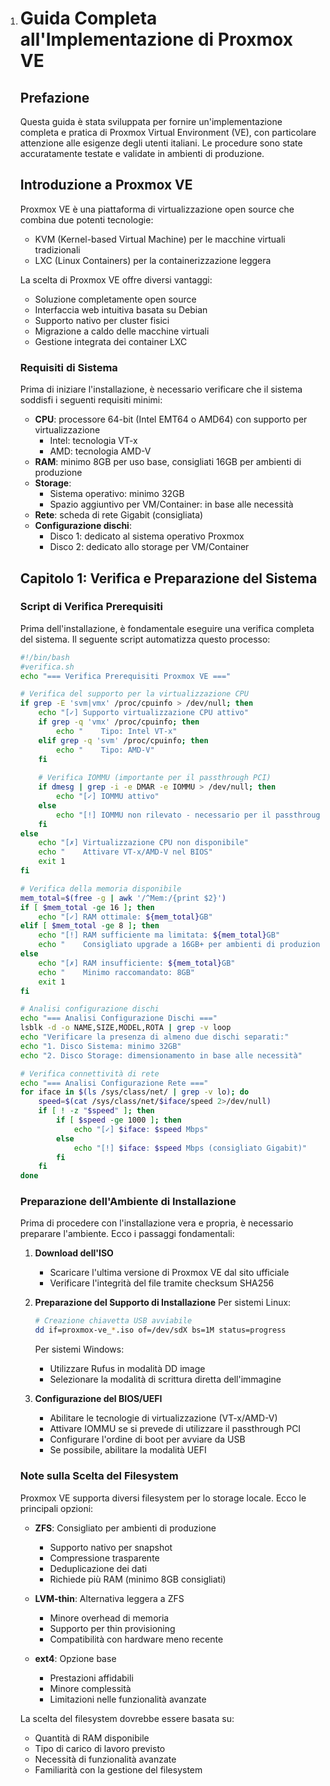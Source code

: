 1. # Guida Completa all'Implementazione di Proxmox VE

   ## Prefazione
   Questa guida è stata sviluppata per fornire un'implementazione completa e pratica di Proxmox Virtual Environment (VE), con particolare attenzione alle esigenze degli utenti italiani. Le procedure sono state accuratamente testate e validate in ambienti di produzione.

   ## Introduzione a Proxmox VE
   Proxmox VE è una piattaforma di virtualizzazione open source che combina due potenti tecnologie:
   - KVM (Kernel-based Virtual Machine) per le macchine virtuali tradizionali
   - LXC (Linux Containers) per la containerizzazione leggera

   La scelta di Proxmox VE offre diversi vantaggi:
   - Soluzione completamente open source
   - Interfaccia web intuitiva basata su Debian
   - Supporto nativo per cluster fisici
   - Migrazione a caldo delle macchine virtuali
   - Gestione integrata dei container LXC

   ### Requisiti di Sistema
   Prima di iniziare l'installazione, è necessario verificare che il sistema soddisfi i seguenti requisiti minimi:

   - **CPU**: processore 64-bit (Intel EMT64 o AMD64) con supporto per virtualizzazione
     - Intel: tecnologia VT-x
     - AMD: tecnologia AMD-V
   - **RAM**: minimo 8GB per uso base, consigliati 16GB per ambienti di produzione
   - **Storage**:
     - Sistema operativo: minimo 32GB
     - Spazio aggiuntivo per VM/Container: in base alle necessità
   - **Rete**: scheda di rete Gigabit (consigliata)
   - **Configurazione dischi**:
     - Disco 1: dedicato al sistema operativo Proxmox
     - Disco 2: dedicato allo storage per VM/Container

   

   ## Capitolo 1: Verifica e Preparazione del Sistema

   ### Script di Verifica Prerequisiti
   Prima dell'installazione, è fondamentale eseguire una verifica completa del sistema. Il seguente script automatizza questo processo:

   ```bash
   #!/bin/bash 
   #verifica.sh
   echo "=== Verifica Prerequisiti Proxmox VE ==="
   
   # Verifica del supporto per la virtualizzazione CPU
   if grep -E 'svm|vmx' /proc/cpuinfo > /dev/null; then
       echo "[✓] Supporto virtualizzazione CPU attivo"
       if grep -q 'vmx' /proc/cpuinfo; then
           echo "    Tipo: Intel VT-x"
       elif grep -q 'svm' /proc/cpuinfo; then
           echo "    Tipo: AMD-V"
       fi
       
       # Verifica IOMMU (importante per il passthrough PCI)
       if dmesg | grep -i -e DMAR -e IOMMU > /dev/null; then
           echo "[✓] IOMMU attivo"
       else
           echo "[!] IOMMU non rilevato - necessario per il passthrough PCI"
       fi
   else
       echo "[✗] Virtualizzazione CPU non disponibile"
       echo "    Attivare VT-x/AMD-V nel BIOS"
       exit 1
   fi
   
   # Verifica della memoria disponibile
   mem_total=$(free -g | awk '/^Mem:/{print $2}')
   if [ $mem_total -ge 16 ]; then
       echo "[✓] RAM ottimale: ${mem_total}GB"
   elif [ $mem_total -ge 8 ]; then
       echo "[!] RAM sufficiente ma limitata: ${mem_total}GB"
       echo "    Consigliato upgrade a 16GB+ per ambienti di produzione"
   else
       echo "[✗] RAM insufficiente: ${mem_total}GB"
       echo "    Minimo raccomandato: 8GB"
       exit 1
   fi
   
   # Analisi configurazione dischi
   echo "=== Analisi Configurazione Dischi ==="
   lsblk -d -o NAME,SIZE,MODEL,ROTA | grep -v loop
   echo "Verificare la presenza di almeno due dischi separati:"
   echo "1. Disco Sistema: minimo 32GB"
   echo "2. Disco Storage: dimensionamento in base alle necessità"
   
   # Verifica connettività di rete
   echo "=== Analisi Configurazione Rete ==="
   for iface in $(ls /sys/class/net/ | grep -v lo); do
       speed=$(cat /sys/class/net/$iface/speed 2>/dev/null)
       if [ ! -z "$speed" ]; then
           if [ $speed -ge 1000 ]; then
               echo "[✓] $iface: $speed Mbps"
           else
               echo "[!] $iface: $speed Mbps (consigliato Gigabit)"
           fi
       fi
   done
   ```

   ### Preparazione dell'Ambiente di Installazione

   Prima di procedere con l'installazione vera e propria, è necessario preparare l'ambiente. Ecco i passaggi fondamentali:

   1. **Download dell'ISO**
      - Scaricare l'ultima versione di Proxmox VE dal sito ufficiale
      - Verificare l'integrità del file tramite checksum SHA256
      
   2. **Preparazione del Supporto di Installazione**
      Per sistemi Linux:
      ```bash
      # Creazione chiavetta USB avviabile
      dd if=proxmox-ve_*.iso of=/dev/sdX bs=1M status=progress
      ```
      Per sistemi Windows:
      - Utilizzare Rufus in modalità DD image
      - Selezionare la modalità di scrittura diretta dell'immagine

   3. **Configurazione del BIOS/UEFI**
      - Abilitare le tecnologie di virtualizzazione (VT-x/AMD-V)
      - Attivare IOMMU se si prevede di utilizzare il passthrough PCI
      - Configurare l'ordine di boot per avviare da USB
      - Se possibile, abilitare la modalità UEFI

   ### Note sulla Scelta del Filesystem

   Proxmox VE supporta diversi filesystem per lo storage locale. Ecco le principali opzioni:

   - **ZFS**: Consigliato per ambienti di produzione
     - Supporto nativo per snapshot
     - Compressione trasparente
     - Deduplicazione dei dati
     - Richiede più RAM (minimo 8GB consigliati)

   - **LVM-thin**: Alternativa leggera a ZFS
     - Minore overhead di memoria
     - Supporto per thin provisioning
     - Compatibilità con hardware meno recente

   - **ext4**: Opzione base
     - Prestazioni affidabili
     - Minore complessità
     - Limitazioni nelle funzionalità avanzate

   La scelta del filesystem dovrebbe essere basata su:
   - Quantità di RAM disponibile
   - Tipo di carico di lavoro previsto
   - Necessità di funzionalità avanzate
   - Familiarità con la gestione del filesystem

    